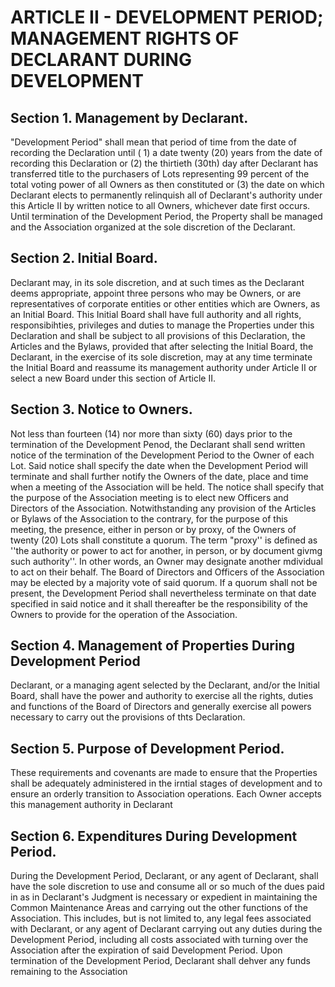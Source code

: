 # ARTICLE II - DEVELOPMENT PERIOD; MANAGEMENT RIGHTS OF DECLARANT DURING DEVELOPMENT

## Section 1. Management by Declarant.

"Development Period" shall mean that
period of time from the date of recording the Declaration until ( 1) a date twenty (20) years
from the date of recording this Declaration or (2) the thirtieth (30th) day after Declarant has
transferred title to the purchasers of Lots representing 99 percent of the total voting power of
all Owners as then constituted or (3) the date on which Declarant elects to permanently
relinquish all of Declarant's authority under this Article II by written notice to all Owners,
whichever date first occurs. Until termination of the Development Period, the Property shall
be managed and the Association organized at the sole discretion of the Declarant.

## Section 2. Initial Board.

Declarant may, in its sole discretion, and at such times
as the Declarant deems appropriate, appoint three persons who may be Owners, or are
representatives of corporate entities or other entities which are Owners, as an Initial Board.
This Initial Board shall have full authority and all rights, responsibihties, privileges and duties
to manage the Properties under this Declaration and shall be subject to all provisions of this
Declaration, the Articles and the Bylaws, provided that after selecting the Initial Board, the
Declarant, in the exercise of its sole discretion, may at any time terminate the Initial Board
and reassume its management authority under Article II or select a new Board under this
section of Article II.

## Section 3. Notice to Owners.

Not less than fourteen (14) nor more than sixty
(60) days prior to the termination of the Development Penod, the Declarant shall send written
notice of the termination of the Development Period to the Owner of each Lot. Said notice
shall specify the date when the Development Period will terminate and shall further notify the
Owners of the date, place and time when a meeting of the Association will be held. The
notice shall specify that the purpose of the Association meeting is to elect new Officers and
Directors of the Association. Notwithstanding any provision of the Articles or Bylaws of the
Association to the contrary, for the purpose of this meeting, the presence, either in person or
by proxy, of the Owners of twenty (20) Lots shall constitute a quorum. The term "proxy'' is
defined as ''the authority or power to act for another, in person, or by document givmg such
authority''. In other words, an Owner may designate another mdividual to act on their behalf.
The Board of Directors and Officers of the Association may be elected by a majority vote of
said quorum. If a quorum shall not be present, the Development Period shall nevertheless
terminate on that date specified in said notice and it shall thereafter be the responsibility of
the Owners to provide for the operation of the Association.

## Section 4. Management of Properties During Development Period

Declarant, or a managing agent selected by the Declarant, and/or the Initial Board, shall
have the power and authority to exercise all the rights, duties and functions of the Board of
Directors and generally exercise all powers necessary to carry out the provisions of thts
Declaration.

## Section 5. Purpose of Development Period.

These requirements and
covenants are made to ensure that the Properties shall be adequately administered in the
irntial stages of development and to ensure an orderly transition to Association operations.
Each Owner accepts this management authority in Declarant

## Section 6. Expenditures During Development Period.

During the
Development Period, Declarant, or any agent of Declarant, shall have the sole discretion to
use and consume all or so much of the dues paid in as in Declarant's Judgment is necessary
or expedient in maintaining the Common Maintenance Areas and carrying out the other
functions of the Association. This includes, but is not limited to, any legal fees associated
with Declarant, or any agent of Declarant carrying out any duties during the Development
Period, including all costs associated with turning over the Association after the expiration of
said Development Period. Upon termination of the Development Period, Declarant shall
dehver any funds remaining to the Association
